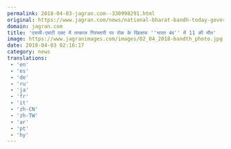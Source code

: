 ```yaml
---
permalink: 2018-04-03-jagran.com--330998291.html
original: https://www.jagran.com/news/national-bharat-bandh-today-government-to-file-review-petition-on-sc-st-act-17763796.html
domain: jagran.com
title: 'एससी-एसटी एक्ट में तत्काल गिरफ्तारी पर रोक के खिलाफ ''भारत बंद'' में 11 की मौत'
image: https://www.jagranimages.com/images/02_04_2018-bandth_photo.jpg
date: 2018-04-03 02:16:17
category: news
translations: 
 - 'en'
 - 'es'
 - 'de'
 - 'ru'
 - 'ja'
 - 'fr'
 - 'it'
 - 'zh-CN'
 - 'zh-TW'
 - 'ar'
 - 'pt'
 - 'hy'
---
```


